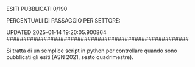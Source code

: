 ESITI PUBBLICATI 0/190 

PERCENTUALI DI PASSAGGIO PER SETTORE:

UPDATED 2025-01-14 19:20:05.900864
###################################################### 

Si tratta di un semplice script in python per controllare quando sono pubblicati gli esiti (ASN 2021, sesto quadrimestre).


